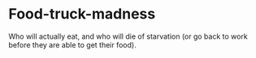 Food-truck-madness
==================

Who will actually eat, and who will die of starvation (or go back to work before they are able to get their food).
